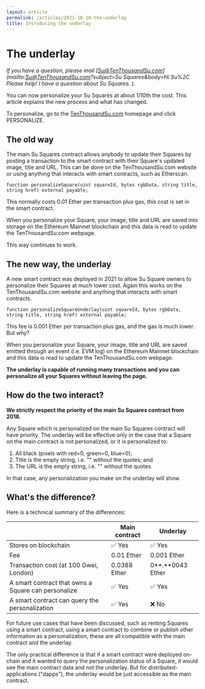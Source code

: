 ```yaml
---
layout: article
permalink: /articles/2021-10-18-the-underlay
title: Introducing the underlay
---
```


# The underlay

*If you have a question, please mail [Su@TenThousandSu.com](mailto:Su@TenThousandSu.com?subject=Su Squares&body=Hi Su%2C Please help! I have a question about Su Squares. ).*

You can now personalize your Su Squares at about 1/10th the cost. This article explains the new process and what has changed.

To personalize, go to the [TenThousandSu.com](/) homepage and click PERSONALIZE.

## The old way

The main Su Squares contract allows anybody to update their Squares by posting a transaction to the smart contract with their Square's updated image, title and URL. This can be done on the TenThousandSu.com website or using anything that interacts with smart contracts, such as Etherscan.

```solidity
function personalizeSquare(uint squareId, bytes rgbData, string title, string href) external payable;
```

This normally costs 0.01 Ether per transaction plus gas, this cost is set in the smart contract.

When you personalize your Square, your image, title and URL are saved into storage on the Ethereum Mainnet blockchain and this data is read to update the TenThousandSu.com webpage.

This way continues to work.

## The new way, the underlay

A new smart contract was deployed in 2021 to allow Su Square owners to personalize their Squares at much lower cost. Again this works on the TenThousandSu.com website and anything that interacts with smart contracts.

```solidity
function personalizeSquareUnderlay(uint squareId, bytes rgbData, string title, string href) external payable;
```

This fee is 0.001 Ether per transaction plus gas, and the gas is much lower. But why?

When you personalize your Square, your image, title and URL are saved emitted through an event (i.e. EVM log) on the Ethereum Mainnet blockchain and this data is read to update the TenThousandSu.com webpage.

**The underlay is capable of running many transactions and you can personalize all your Squares without leaving the page.**

## How do the two interact?

**We strictly respect the priority of the main Su Squares contract from 2018.**

Any Square which is personalized on the main Su Squares contract will have priority. The underlay will be effective only in the case that a Square on the main contract is not personalized, or it is personalized to:

1. All black (pixels with red=0, green=0, blue=0);
2. Title is the empty string, i.e. "" without the quotes; and
3. The URL is the empty string, i.e. "" without the quotes

In that case, any personalization you make on the underlay will show.

## What's the difference?

Here is a technical summary of the differences:

|                                                     | Main contract | Underlay         |
| --------------------------------------------------- | ------------- | ---------------- |
| Stores on blockchain                                | ✅ Yes         | ✅ Yes            |
| Fee                                                 | 0.01 Ether    | 0.001 Ether      |
| Transaction cost (at 100 Gwei, London)              | 0.0388 Ether  | 0**.**0043 Ether |
| A smart contract that owns a Square can personalize | ✅ Yes         | ✅ Yes            |
| A smart contract can query the personalization      | ✅ Yes         | ❌ No             |

For future use cases that have been discussed, such as renting Squares using a smart contract, using a smart contract to combine or publish other information as a personalization, these are all compatible with the main contract and the underlay.

The only practical difference is that if a smart contract were deployed on-chain and it wanted to query the personalization status of a Square, it would see the main contract data and not the underlay. But for distributed-applications ("dapps"), the underlay would be just accessible as the main contract.